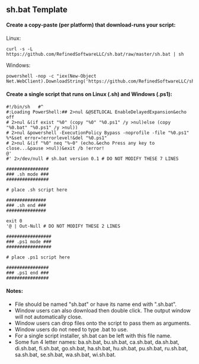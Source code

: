## sh.bat Template

#### Create a copy-paste (per platform) that download-runs your script:

Linux:

    curl -s -L https://github.com/RefinedSoftwareLLC/sh.bat/raw/master/sh.bat | sh

Windows:

    powershell -nop -c "iex(New-Object Net.WebClient).DownloadString('https://github.com/RefinedSoftwareLLC/sh.bat/raw/master/sh.bat')"

#### Create a single script that runs on Linux (.sh) and Windows (.ps1):
    
    #!/bin/sh   #^
    #:Loading PowerShell:## 2>nul &@SETLOCAL EnableDelayedExpansion&echo off
    # 2>nul &(if exist "%0" (copy "%0" "%0.ps1" /y >nul)else (copy "%0.bat" "%0.ps1" /y >nul))
    # 2>nul &powershell -ExecutionPolicy Bypass -noprofile -file "%0.ps1" %*&set error=!errorlevel!&del "%0.ps1"
    # 2>nul &(if "%0" neq "%~0" (echo.&echo Press any key to close...&pause >nul))&exit /b !error!
    @'
    #' 2>/dev/null # sh.bat version 0.1 # DO NOT MODIFY THESE 7 LINES
    
    ################
    ### .sh mode ###
    ################
    
    # place .sh script here
    
    ###############
    ### .sh end ###
    ###############
    
    exit 0
    '@ | Out-Null # DO NOT MODIFY THESE 2 LINES
    
    #################
    ### .ps1 mode ###
    #################
    
    # place .ps1 script here
    
    ################
    ### .ps1 end ###
    ################

#### Notes:

- File should be named "sh.bat" or have its name end with ".sh.bat".
- Window users can also download then double click. The output window will not automatically close.
- Window users can drop files onto the script to pass them as arguments.
- Window users do not need to type .bat to use.
- For a single script installer, sh.bat can be left with this file name.
- Some fun 4 letter names: ba.sh.bat, bu.sh.bat, ca.sh.bat, da.sh.bat, di.sh.bat, fi.sh.bat, go.sh.bat, ha.sh.bat, hu.sh.bat, pu.sh.bat, ru.sh.bat, sa.sh.bat, se.sh.bat, wa.sh.bat, wi.sh.bat.
